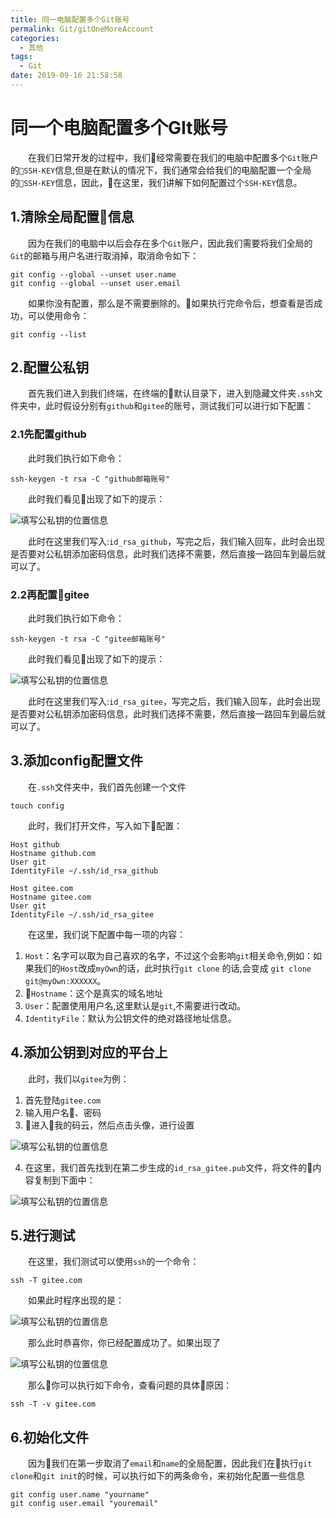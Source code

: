 ```yaml
---
title: 同一电脑配置多个Git账号
permalink: Git/gitOneMoreAccount
categories:
  - 其他
tags:
  - Git
date: 2019-09-16 21:58:58
---
```

# 同一个电脑配置多个GIt账号

&emsp;&emsp;在我们日常开发的过程中，我们经常需要在我们的电脑中配置多个`Git`账户的`SSH-KEY`信息,但是在默认的情况下，我们通常会给我们的电脑配置一个全局的`SSH-KEY`信息，因此，在这里，我们讲解下如何配置过个`SSH-KEY`信息。

## 1.清除全局配置信息

&emsp;&emsp;因为在我们的电脑中以后会存在多个`Git`账户，因此我们需要将我们全局的`Git`的邮箱与用户名进行取消掉，取消命令如下：

```shell
git config --global --unset user.name
git config --global --unset user.email
```

&emsp;&emsp;如果你没有配置，那么是不需要删除的。如果执行完命令后，想查看是否成功，可以使用命令：

```shell
git config --list
```

## 2.配置公私钥

&emsp;&emsp;首先我们进入到我们终端，在终端的默认目录下，进入到隐藏文件夹`.ssh`文件夹中，此时假设分别有`github`和`gitee`的账号，测试我们可以进行如下配置：

### 2.1先配置github

&emsp;&emsp;此时我们执行如下命令：

```shell
ssh-keygen -t rsa -C "github邮箱账号"
```

&emsp;&emsp;此时我们看见出现了如下的提示：

![填写公私钥的位置信息](/blog/img/gitOneMoreAccount/saveTheGitHubKey.jpg)

&emsp;&emsp;此时在这里我们写入:`id_rsa_github`，写完之后，我们输入回车，此时会出现是否要对公私钥添加密码信息，此时我们选择不需要，然后直接一路回车到最后就可以了。

### 2.2再配置gitee

&emsp;&emsp;此时我们执行如下命令：
```shell
ssh-keygen -t rsa -C "gitee邮箱账号"
```
&emsp;&emsp;此时我们看见出现了如下的提示：

![填写公私钥的位置信息](/blog/img/gitOneMoreAccount/saveTheGiteeKey.jpg)

&emsp;&emsp;此时在这里我们写入:`id_rsa_gitee`，写完之后，我们输入回车，此时会出现是否要对公私钥添加密码信息，此时我们选择不需要，然后直接一路回车到最后就可以了。

## 3.添加config配置文件

&emsp;&emsp;在`.ssh`文件夹中，我们首先创建一个文件

```shell
touch config
```

&emsp;&emsp;此时，我们打开文件，写入如下配置：

```
Host github
Hostname github.com
User git
IdentityFile ~/.ssh/id_rsa_github

Host gitee.com
Hostname gitee.com
User git
IdentityFile ~/.ssh/id_rsa_gitee
```

&emsp;&emsp;在这里，我们说下配置中每一项的内容：

1. `Host`：名字可以取为自己喜欢的名字，不过这个会影响`git`相关命令,例如：如果我们的`Host`改成`myOwn`的话，此时执行`git clone` 的话,会变成 `git clone git@myOwn:XXXXXX`。
2. `Hostname`：这个是真实的域名地址
3. `User`：配置使用用户名,这里默认是`git`,不需要进行改动。
4. `IdentityFile`：默认为公钥文件的绝对路径地址信息。


## 4.添加公钥到对应的平台上

&emsp;&emsp;此时，我们以`gitee`为例：

1. 首先登陆`gitee.com`
2. 输入用户名、密码
3. 进入我的码云，然后点击头像，进行设置

![填写公私钥的位置信息](/blog/img/gitOneMoreAccount/findTheSettings.jpg)

4. 在这里，我们首先找到在第二步生成的`id_rsa_gitee.pub`文件，将文件的内容复制到下面中：

![填写公私钥的位置信息](/blog/img/gitOneMoreAccount/addTheSshKey.jpg)

## 5.进行测试
&emsp;&emsp;在这里，我们测试可以使用`ssh`的一个命令：

```shell
ssh -T gitee.com
```

&emsp;&emsp;如果此时程序出现的是：

![填写公私钥的位置信息](/blog/img/gitOneMoreAccount/showSuccessResult.jpg)

&emsp;&emsp;那么此时恭喜你，你已经配置成功了。如果出现了

![填写公私钥的位置信息](/blog/img/gitOneMoreAccount/showErrorResult.jpg)

&emsp;&emsp;那么你可以执行如下命令，查看问题的具体原因：

```
ssh -T -v gitee.com
```

## 6.初始化文件
&emsp;&emsp;因为我们在第一步取消了`email`和`name`的全局配置，因此我们在执行`git clone`和`git init`的时候，可以执行如下的两条命令，来初始化配置一些信息

```shell
git config user.name "yourname"
git config user.email "youremail"
```
